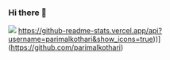 ### Hi there 👋
![](https://komarev.com/ghpvc/?username=parimalkothari)
https://github-readme-stats.vercel.app/api?username=parimalkothari&show_icons=true))](https://github.com/parimalkothari)


<!--
**parimalkothari/parimalkothari** is a ✨ _special_ ✨ repository because its `README.md` (this file) appears on your GitHub profile.

Here are some ideas to get you started:

- 🔭 I’m currently working on ...
- 🌱 I’m currently learning ...
- 👯 I’m looking to collaborate on ...
- 🤔 I’m looking for help with ...
- 💬 Ask me about ...
- 📫 How to reach me: ...
- 😄 Pronouns: ...
- ⚡ Fun fact: ...
-->
